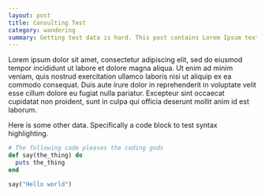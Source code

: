```yaml
---
layout: post
title: Consulting Test
category: wandering
summary: Getting test data is hard. This post contains Lorem Ipsum text to make the process a little easier
---
```


Lorem ipsum dolor sit amet, consectetur adipiscing elit, sed do eiusmod tempor incididunt ut labore et dolore magna aliqua. Ut enim ad minim veniam, quis nostrud exercitation ullamco laboris nisi ut aliquip ex ea commodo consequat. Duis aute irure dolor in reprehenderit in voluptate velit esse cillum dolore eu fugiat nulla pariatur. Excepteur sint occaecat cupidatat non proident, sunt in culpa qui officia deserunt mollit anim id est laborum.

Here is some other data. Specifically a code block to test syntax highlighting.

```ruby
# The following code pleases the coding gods
def say(the_thing) do
  puts the_thing
end

say("Hello world")
```
